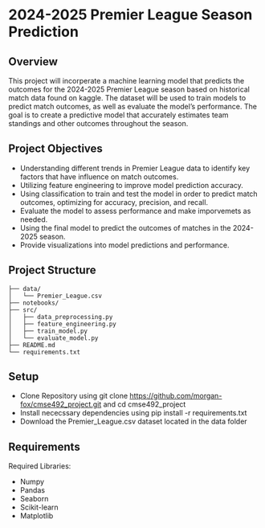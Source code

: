 # 2024-2025 Premier League Season Prediction 

## Overview 
This project will incorperate a machine learning model that predicts the outcomes for the 2024-2025 Premier League season based on historical match data found on kaggle. The dataset will be used to train models to predict match outcomes, as well as evaluate the model’s performance. The goal is to create a predictive model that accurately estimates team standings and other outcomes throughout the season. 

## Project Objectives 
- Understanding different trends in Premier League data to identify key factors that have influence on match outcomes.
- Utilizing feature engineering to improve model prediction accuracy.
- Using classification to train and test the model in order to predict match outcomes, optimizing for accuracy, precision, and recall.
- Evaluate the model to assess performance and make imporvemets as needed. 
- Using the final model to predict the outcomes of matches in the 2024-2025 season.
- Provide visualizations into model predictions and performance.

## Project Structure
```plaintext
├── data/                     
│   └── Premier_League.csv    
├── notebooks/                
├── src/                      
│   ├── data_preprocessing.py
│   ├── feature_engineering.py
│   ├── train_model.py
│   └── evaluate_model.py
├── README.md               
└── requirements.txt 
```

## Setup 
- Clone Repository using git clone https://github.com/morgan-fox/cmse492_project.git and cd cmse492_project
- Install nececssary dependencies using pip install -r requirements.txt
- Download the Premier_League.csv dataset located in the data folder

## Requirements 
Required Libraries:
- Numpy
- Pandas
- Seaborn
- Scikit-learn
- Matplotlib
